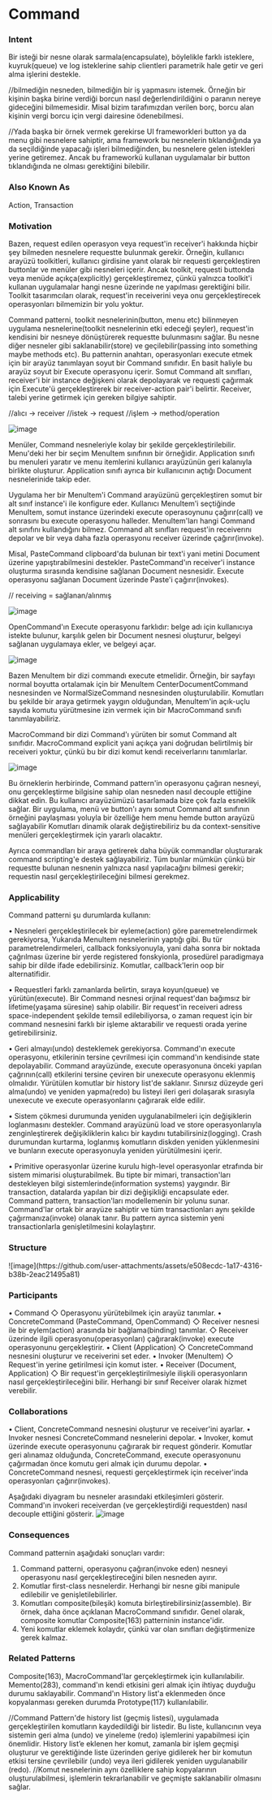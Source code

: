 <h1>Command</h1>

<h3>Intent</h3>
Bir isteği bir nesne olarak sarmala(encapsulate), böylelikle farklı isteklere, kuyruk(queue) ve log isteklerine sahip clientleri parametrik hale getir ve geri alma işlerini destekle.

//bilmediğin nesneden, bilmediğin bir iş yapmasını istemek. Örneğin bir kişinin başka birine verdiği borcun nasıl değerlendirildiğini o paranın nereye gideceğini bilmemesidir. Misal bizim tarafımızdan verilen borç, borcu alan kişinin vergi borcu için vergi dairesine ödenebilmesi.

//Yada başka bir örnek vermek gerekirse UI frameworkleri button ya da menu gibi nesnelere sahiptir, ama framework bu nesnelerin tıklandığında ya da seçildiğinde yapacağı işleri bilmediğinden, bu nesnelere gelen istekleri yerine getiremez. Ancak bu frameworkü kullanan uygulamalar bir button tıklandığında ne olması gerektiğini bilebilir.

<h3>Also Known As</h3>
Action, Transaction

<h3>Motivation</h3>
Bazen, request edilen operasyon veya request'in receiver'i hakkında hiçbir şey bilmeden nesnelere requestte bulunmak gerekir.
Örneğin, kullanıcı arayüzü toolkitleri, kullanıcı girdisine yanıt olarak bir requesti gerçekleştiren buttonlar ve menüler gibi nesneleri içerir.
Ancak toolkit, requesti buttonda veya menüde açıkça(explicitly) gerçekleştiremez, çünkü yalnızca toolkit'i kullanan uygulamalar hangi nesne üzerinde ne yapılması gerektiğini bilir.
Toolkit tasarımcıları olarak, request'in receiverini veya onu gerçekleştirecek operasyonları bilmemizin bir yolu yoktur.

Command patterni, toolkit nesnelerinin(button, menu etc) bilinmeyen uygulama nesnelerine(toolkit nesnelerinin etki edeceği şeyler), request'in kendisini bir nesneye dönüştürerek requestte bulunmasını sağlar. Bu nesne diğer nesneler gibi saklanabilir(store) ve geçilebilir(passing into something maybe methods etc). 
Bu patternin anahtarı, operasyonları execute etmek için bir arayüz tanımlayan soyut bir Command sınıfıdır. En basit haliyle bu arayüz soyut bir Execute operasyonu içerir.
Somut Command alt sınıfları, receiver'i bir instance değişkeni olarak depolayarak ve requesti çağırmak için Execute'ü gerçekleştirerek bir receiver-action pair'i belirtir.
Receiver, talebi yerine getirmek için gereken bilgiye sahiptir.

//alıcı -> receiver
//istek -> request
//işlem -> method/operation

![image](https://github.com/user-attachments/assets/2fe1a0b0-d916-4e32-a0b8-49fd5b91ea30)


Menüler, Command nesneleriyle kolay bir şekilde gerçekleştirilebilir. Menu'deki her bir seçim MenuItem sınıfının bir örneğidir.
Application sınıfı bu menuleri yaratır ve menu itemlerini kullanıcı arayüzünün geri kalanıyla birlikte oluşturur.
Application sınıfı ayrıca bir kullanıcının açtığı Document nesnelerinide takip eder.

Uygulama her bir MenuItem'i Command arayüzünü gerçekleştiren somut bir alt sınıf instance'i ile konfigure eder.
Kullanıcı MenuItem'i seçtiğinde MenuItem, somut instance üzerindeki execute operasoynunu çağırır(call) ve sonrasını bu execute operasyonu halleder.
MenuItem'ları hangi Command alt sınıfını kullandığını bilmez. Command alt sınıfları request'in receiverını depolar ve bir veya daha fazla operasyonu receiver üzerinde çağırır(invoke).

Misal, PasteCommand clipboard'da bulunan bir text'i yani metini Document üzerine yapıştırabilmesini destekler.
PasteCommand'ın receiver'i instance oluşturma sırasında kendisine sağlanan Document nesnesidir.
Execute operasyonu sağlanan Document üzerinde Paste'i çağırır(invokes). 

// receiving = sağlanan/alınmış

![image](https://github.com/user-attachments/assets/b5263e4f-9752-4019-a8b5-878263f35a9c)


OpenCommand'ın Execute operasyonu farklıdır:
belge adı için kullanıcıya istekte bulunur, karşılık gelen bir Document nesnesi oluşturur, belgeyi sağlanan uygulamaya ekler, ve belgeyi açar.
 
![image](https://github.com/user-attachments/assets/7aaa28b5-be68-450d-bb5b-9e369f37b86c)


Bazen MenuItem bir dizi commandı execute etmelidir. Örneğin, bir sayfayı normal boyutta ortalamak için bir MenuItem CenterDocumentCommand nesnesinden ve NormalSizeCommand nesnesinden oluşturulabilir.
Komutları bu şekilde bir araya getirmek yaygın olduğundan, MenuItem'in açık-uçlu sayıda komutu yürütmesine izin vermek için bir MacroCommand sınıfı tanımlayabiliriz.

MacroCommand bir dizi Command'ı yürüten bir somut Command alt sınıfıdır. MacroCommand explicit yani açıkça yani doğrudan belirtilmiş bir receiveri yoktur, çünkü bu bir dizi komut kendi receiverlarını tanımlarlar.

![image](https://github.com/user-attachments/assets/7ba37bc5-8b19-477e-bfa8-fcb09e6d9e49)


Bu örneklerin herbirinde, Command pattern'in operasyonu çağıran nesneyi, onu gerçekleştirme bilgisine sahip olan nesneden nasıl decouple ettiğine dikkat edin.
Bu kullanıcı arayüzümüzü tasarlamada bize çok fazla esneklik sağlar. 
Bir uygulama, menü ve button'ı aynı somut Command alt sınıfının örneğini paylaşması yoluyla bir özelliğe hem menu hemde button arayüzü sağlayabilir 
Komutları dinamik olarak değiştirebiliriz bu da context-sensitive menüleri gerçekleştirmek için yararlı olacaktır.

Ayrıca commandları bir araya getirerek daha büyük commandlar oluşturarak command scripting'e destek sağlayabiliriz.
Tüm bunlar mümkün çünkü bir requestte bulunan nesnenin yalnızca nasıl yapılacağını bilmesi gerekir; requestin nasıl gerçekleştirileceğini bilmesi gerekmez.

<h3>Applicability</h3>
Command patterni şu durumlarda kullanın:

• Nesneleri gerçekleştirilecek bir eyleme(action) göre paremetrelendirmek gerekiyorsa, Yukarıda Menultem nesnelerinin yaptığı gibi.
   Bu tür parametrelendirmeleri, callback fonksiyonuyla, yani daha sonra bir noktada çağrılması üzerine bir yerde registered fonskyionla, prosedürel paradigmaya sahip bir dilde ifade edebilirsiniz. Komutlar, callback'lerin oop bir alternatifidir.

• Requestleri farklı zamanlarda belirtin, sıraya koyun(queue) ve yürütün(execute). Bir Command nesnesi orjinal request'dan bağımsız bir lifetime(yaşama süresine) sahip olabilir. 
   Bir request'in receiveri adress space-independent şekilde temsil edilebiliyorsa, o zaman request için bir command nesnesini farklı bir işleme aktarabilir ve requesti orada yerine getirebilirsiniz.

• Geri almayı(undo) desteklemek gerekiyorsa. Command'ın execute operasyonu, etkilerinin tersine çevrilmesi için command'ın kendisinde state depolayabilir. Command arayüzünde, execute operasyonuna önceki yapılan çağrının(call) etkilerini tersine çeviren bir unexecute operasyonu eklenmiş olmalıdır.
   Yürütülen komutlar bir history list'de saklanır. Sınırsız düzeyde geri alma(undo) ve yeniden yapma(redo) bu listeyi ileri geri dolaşarak sırasıyla unexecute ve execute operasyonlarını çağırarak elde edilir.

• Sistem çökmesi durumunda yeniden uygulanabilmeleri için değişiklerin loglanmasını destekler. Command arayüzünü load ve store operasyonlarıyla zenginleştirerek değişikliklerin kalıcı bir kaydını tutabilirsiniz(logging).
   Crash durumundan kurtarma, loglanmış komutların diskden yeniden yüklenmesini ve bunların execute operasyonuyla yeniden yürütülmesini içerir.

• Primitive operasyonlar üzerine kurulu high-level operasyonlar etrafında bir sistem mimarisi oluşturabilmek.
   Bu tipte bir mimari, transaction'ları destekleyen bilgi sistemlerinde(information systems) yaygındır. Bir transaction, datalarda yapılan bir dizi değişikliği encapsulate eder.  Command pattern, transaction'ları modellemenin bir yolunu sunar. Command'lar ortak bir arayüze sahiptir ve tüm transactionları aynı şekilde çağırmanıza(invoke) olanak tanır. Bu pattern ayrıca sistemin yeni transactionlarla genişletilmesini kolaylaştırır. 

<h3>Structure</h3>
![image](https://github.com/user-attachments/assets/e508ecdc-1a17-4316-b38b-2eac21495a81)


<h3>Participants</h3>
• Command
   ◇ Operasyonu yürütebilmek için arayüz tanımlar.
• ConcreteCommand (PasteCommand, OpenCommand)
   ◇ Receiver nesnesi ile bir eylem(action) arasında bir bağlama(binding) tanımlar.
   ◇ Receiver üzerinde ilgili operasyonu(operasyonları) çağırarak(invoke) execute operasyonunu gerçekleştirir.
• Client (Application)
   ◇ ConcreteCommand nesnesini oluşturur ve receiverini set eder.
• Invoker (MenuItem)
   ◇ Request'in yerine getirilmesi için komut ister.
• Receiver (Document, Application)
   ◇ Bir request'in gerçekleştirilmesiyle ilişkili operasyonların nasıl gerçekleştirileceğini bilir. Herhangi bir sınıf Receiver olarak hizmet verebilir.

<h3>Collaborations</h3>
• Client, ConcreteCommand nesnesini oluşturur ve receiver'ini ayarlar. 
• Invoker nesnesi ConcreteCommand nesnelerini depolar.
• Invoker, komut üzerinde execute operasyonunu çağırarak bir request gönderir. Komutlar geri alınamaz olduğunda, ConcreteCommand, execute operasyonunu çağırmadan önce komutu geri almak için durumu depolar.
• ConcreteCommand nesnesi, requesti gerçekleştirmek için receiver'inda operasyonları çağırır(invokes).

Aşağıdaki diyagram bu nesneler arasındaki etkileşimleri gösterir. Command'ın invokeri receiverdan (ve gerçekleştirdiği requestden) nasıl decouple ettiğini gösterir.
![image](https://github.com/user-attachments/assets/ef3dd6d9-9cce-4d9f-afcc-44e94eb247f7)


<h3>Consequences</h3>
Command patternin aşağıdaki sonuçları vardır:

1. Command patterni, operasyonu çağıran(invoke eden) nesneyi operasyonu nasıl gerçekleştireceğini bilen nesneden ayırır.
2. Komutlar first-class nesnelerdir. Herhangi bir nesne gibi manipule edilebilir ve genişletilebilirler.
3. Komutları composite(bileşik) komuta birleştirebilirsiniz(assemble). Bir örnek, daha önce açıklanan MacroCommand sınıfıdır. Genel olarak, composite komutlar Composite(163) patterninin instance'idir.
4. Yeni komutlar eklemek kolaydır, çünkü var olan sınıfları değiştirmenize gerek kalmaz.

<h3>Related Patterns</h3>
Composite(163), MacroCommand'lar gerçekleştirmek için kullanılabilir.
Memento(283), command'ın kendi etkisini geri almak için ihtiyaç duyduğu durumu saklayabilir. 
Command'ın History list'a eklenmeden önce kopyalanması gereken durumda Prototype(117) kullanılabilir.

//Command Pattern'de history list (geçmiş listesi), uygulamada gerçekleştirilen komutların kaydedildiği bir listedir. Bu liste, kullanıcının veya sistemin geri alma (undo) ve yineleme (redo) işlemlerini yapabilmesi için önemlidir. History list’e eklenen her komut, zamanla bir işlem geçmişi oluşturur ve gerektiğinde liste üzerinden geriye gidilerek her bir komutun etkisi tersine çevrilebilir (undo) veya ileri gidilerek yeniden uygulanabilir (redo).
//Komut nesnelerinin aynı özelliklere sahip kopyalarının oluşturulabilmesi, işlemlerin tekrarlanabilir ve geçmişte saklanabilir olmasını sağlar.










